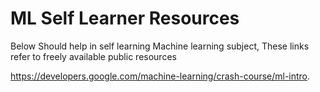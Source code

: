 # ML Self Learner Resources
Below Should help in self learning Machine learning subject, These links refer to freely available public resources



https://developers.google.com/machine-learning/crash-course/ml-intro.
